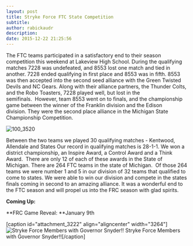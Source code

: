 ```yaml
---
layout: post
title: Stryke Force FTC State Competition
subtitle:
author: rabickaudr
description:
date: 2015-12-22 21:25:56
---
```


The FTC teams participated in a satisfactory end to their season competition this weekend at Lakeview High School. During the qualifying matches 7228 was undefeated, and 8553 lost one match and tied in another. 7228 ended qualifying in first place and 8553 was in fifth. 8553 was then accepted into the second seed alliance with the Green Twisted Devils and NC Gears. Along with their alliance partners, the Thunder Colts, and the Robo Toasters, 7228 played well, but lost in the semifinals.  However, team 8553 went on to finals, and the championship game between the winner of the Franklin division and the Edison division. They were the second place alliance in the Michigan State Championship Competition.

![100_3520](https://ci5.googleusercontent.com/proxy/ueXOPoukc7QH_4ILNUKLKdhI3OyqIXpWXS7v2C3rjqFxbfr9yQJoCHeO-3DUPi0YTvmfsFt2gjvcncC1yBFLOKTS1wQpwWKZTqIc-QqW4cRMlujU=s0-d-e1-ft#http://strykeforce.org/wp-content/uploads/2015/12/100_3520.jpg)

Between the two teams we played 30 qualifying matches - Kentwood, Allendale and States Our record in qualifying matches is 28-1-1. We won a district championship, an Inspire Award, a Control Award and a Think Award.  There are only 12 of each of these awards in the State of Michigan. There are 264 FTC teams in the state of Michigan.  Of those 264 teams we were number 1 and 5 in our division of 32 teams that qualified to come to states. We were able to win our division and compete in the states finals coming in second to an amazing alliance. It was a wonderful end to the FTC season and will propel us into the FRC season with glad spirits.

**Coming Up:**

**FRC Game Reveal: **January 9th

[caption id="attachment_3222" align="aligncenter" width="3264"]![Stryke Force Members with Governor Snyder!!](/wp-content/uploads/2015/12/100_3438.jpg) Stryke Force Members with Governor Snyder!![/caption]
